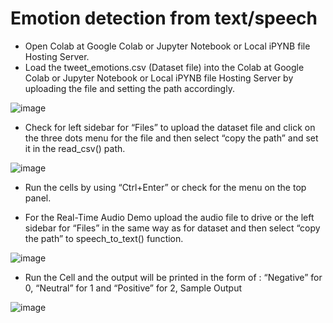 # Emotion detection from text/speech

*  Open Colab at Google Colab or Jupyter Notebook or Local iPYNB file Hosting Server. <br />
*  Load the tweet_emotions.csv (Dataset file) into the Colab at Google Colab or Jupyter
Notebook or Local iPYNB file Hosting Server by uploading the file and setting the path
accordingly.


![image](https://user-images.githubusercontent.com/56594538/147282671-670aa43e-1326-4884-afe0-87edc1d8113d.png)

*  Check for left sidebar for “Files” to upload the dataset file and click on the three dots
menu for the file and then select “copy the path” and set it in the read_csv() path.

![image](https://user-images.githubusercontent.com/56594538/147282714-bd4a5fa1-3171-47e1-a796-6d4868f8eb78.png)

*  Run the cells by using “Ctrl+Enter” or check for the menu on the top panel.


*  For the Real-Time Audio Demo upload the audio file to drive or the left sidebar for “Files” in the same way as for dataset and then select “copy the path” to
speech_to_text() function.

![image](https://user-images.githubusercontent.com/56594538/147282737-5a2a7488-965e-419d-8d68-be9054b2b6ce.png)

*  Run the Cell and the output will be printed in the form of :
“Negative” for 0,
“Neutral” for 1 and
“Positive” for 2,
Sample Output

![image](https://user-images.githubusercontent.com/56594538/147282920-9425a65d-3004-47ff-a248-d968becb205a.png)


